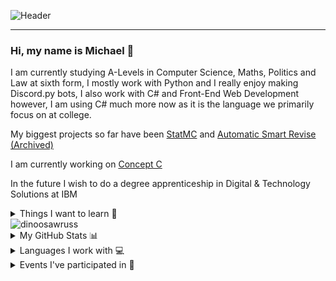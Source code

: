 ![Header](https://i.imgur.com/iMep4aP.png)

---
### Hi, my name is Michael 👋
I am currently studying A-Levels in Computer Science, Maths, Politics and Law at sixth form,
I mostly work with Python and I really enjoy making Discord.py bots, I also work with C# and Front-End Web Development however, I am using C# much more now as it is the language we primarily focus on at college.

My biggest projects so far have been [StatMC](https://github.com/Dinoosawruss/StatMC) and [Automatic Smart Revise (Archived)](https://github.com/Dinoosawruss/Automatic-Smart-Revise)

I am currently working on [Concept C](https://github.com/Dinoosawruss/Concept-C)

In the future I wish to do a degree apprenticeship in Digital & Technology Solutions at IBM

<details>
  <summary>Things I want to learn 🏫</summary>
  I always try and learn new things whether it be languages, technologies or libraries <br>
  GoLang <br>
  Java (*in progress*) <br>
  Raspberry Pi Clusters <br>
  Kubernetes <br>
  More about cloud computing
</details>

<img src="https://komarev.com/ghpvc/?username=dinoosawruss" alt="dinoosawruss" /> 

<details>
  <summary>My GitHub Stats 📊</summary>
  <img src="https://github-readme-stats.vercel.app/api?username=Dinoosawruss&count_private=true&show_icons=true"/>
</details>

<details>
  <summary>Languages I work with 💻</summary>
  <img src="https://github-readme-stats.vercel.app/api/top-langs/?username=Dinoosawruss&layout=compact"/>
</details>

<details>
  <summary>Events I've participated in 📅</summary>
  Hacktoberfest 2018 <br>
  Hacktoberfest 2019 <br>
  Hacktoberfest 2020 <br>
  Advent of Code 2020 <br>
  British Informatics Olympiad 2021
</details>
